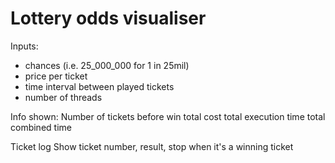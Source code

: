 # Lottery odds visualiser

Inputs:
- chances (i.e. 25_000_000 for 1 in 25mil)
- price per ticket
- time interval between played tickets
- number of threads

Info shown:
Number of tickets before win
total cost
total execution time
total combined time

Ticket log
Show ticket number, result, stop when it's a winning ticket

